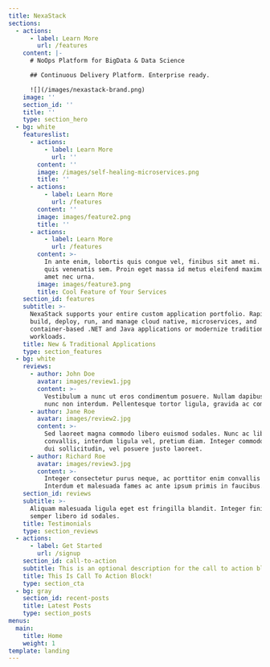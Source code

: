 ```yaml
---
title: NexaStack
sections:
  - actions:
      - label: Learn More
        url: /features
    content: |-
      # NoOps Platform for BigData & Data Science

      ## Continuous Delivery Platform. Enterprise ready.

      ![](/images/nexastack-brand.png)
    image: ''
    section_id: ''
    title: ''
    type: section_hero
  - bg: white
    featureslist:
      - actions:
          - label: Learn More
            url: ''
        content: ''
        image: /images/self-healing-microservices.png
        title: ''
      - actions:
          - label: Learn More
            url: /features
        content: ''
        image: images/feature2.png
        title: ''
      - actions:
          - label: Learn More
            url: /features
        content: >-
          In ante enim, lobortis quis congue vel, finibus sit amet mi. Aenean
          quis venenatis sem. Proin eget massa id metus eleifend maximus sit
          amet nec urna.
        image: images/feature3.png
        title: Cool Feature of Your Services
    section_id: features
    subtitle: >-
      NexaStack supports your entire custom application portfolio. Rapidly
      build, deploy, run, and manage cloud native, microservices, and
      container-based .NET and Java applications or modernize traditional
      workloads.
    title: New & Traditional Applications
    type: section_features
  - bg: white
    reviews:
      - author: John Doe
        avatar: images/review1.jpg
        content: >-
          Vestibulum a nunc ut eros condimentum posuere. Nullam dapibus quis
          nunc non interdum. Pellentesque tortor ligula, gravida ac commodo eu.
      - author: Jane Roe
        avatar: images/review2.jpg
        content: >-
          Sed laoreet magna commodo libero euismod sodales. Nunc ac libero
          convallis, interdum ligula vel, pretium diam. Integer commodo sem at
          dui sollicitudin, vel posuere justo laoreet.
      - author: Richard Roe
        avatar: images/review3.jpg
        content: >-
          Integer consectetur purus neque, ac porttitor enim convallis vitae.
          Interdum et malesuada fames ac ante ipsum primis in faucibus.
    section_id: reviews
    subtitle: >-
      Aliquam malesuada ligula eget est fringilla blandit. Integer finibus
      semper libero id sodales. 
    title: Testimonials
    type: section_reviews
  - actions:
      - label: Get Started
        url: /signup
    section_id: call-to-action
    subtitle: This is an optional description for the call to action block.
    title: This Is Call To Action Block!
    type: section_cta
  - bg: gray
    section_id: recent-posts
    title: Latest Posts
    type: section_posts
menus:
  main:
    title: Home
    weight: 1
template: landing
---
```


